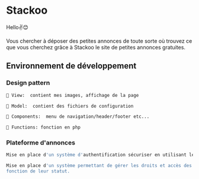 # Stackoo

Hello✌😊
<br>

Vous chercher à déposer des petites annonces de toute sorte où trouvez ce que vous cherchez grâce à Stackoo le site de petites annonces gratuites.

## Environnement de développement

### Design pattern

```bash
📂 View:  contient mes images, affichage de la page

📂 Model:  contient des fichiers de configuration

📂 Components:  menu de navigation/header/footer etc...

📂 Functions: fonction en php
```
### Plateforme d'annonces

```bash
Mise en place d'un système d'authentification sécuriser en utilisant le cryptage des MDP

Mise en place d'un système permettant de gérer les droits et accès des utilisateurs en
fonction de leur statut.